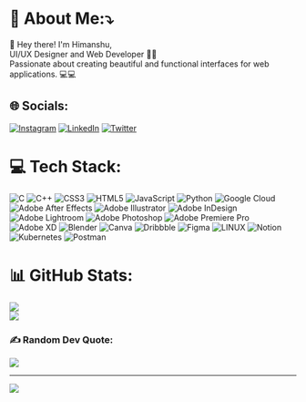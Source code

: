 # 💫 About Me:⤵
👋 Hey there! I'm Himanshu, <br>UI/UX Designer and Web Developer 👨‍💻 <br>Passionate about creating beautiful and functional interfaces for web applications. 💻💻


## 🌐 Socials:
[![Instagram](https://img.shields.io/badge/Instagram-%23E4405F.svg?logo=Instagram&logoColor=white)](https://instagram.com/_._._.himanshu._._._) [![LinkedIn](https://img.shields.io/badge/LinkedIn-%230077B5.svg?logo=linkedin&logoColor=white)](https://www.linkedin.com/in/himanshu-parihar-834a20222/?original_referer=https%3A%2F%2Fwww%2Elinkedin%2Ecom%2F&originalSubdomain=in) [![Twitter](https://img.shields.io/badge/Twitter-%231DA1F2.svg?logo=Twitter&logoColor=white)](https://twitter.com/@Himanshu00_) 


# 💻 Tech Stack:
![C](https://img.shields.io/badge/c-%2300599C.svg?style=plastic&logo=c&logoColor=white) ![C++](https://img.shields.io/badge/c++-%2300599C.svg?style=plastic&logo=c%2B%2B&logoColor=white) ![CSS3](https://img.shields.io/badge/css3-%231572B6.svg?style=plastic&logo=css3&logoColor=white) ![HTML5](https://img.shields.io/badge/html5-%23E34F26.svg?style=plastic&logo=html5&logoColor=white) ![JavaScript](https://img.shields.io/badge/javascript-%23323330.svg?style=plastic&logo=javascript&logoColor=%23F7DF1E) ![Python](https://img.shields.io/badge/python-3670A0?style=plastic&logo=python&logoColor=ffdd54) ![Google Cloud](https://img.shields.io/badge/Google%20Cloud-%234285F4.svg?style=plastic&logo=google-cloud&logoColor=white) ![Adobe After Effects](https://img.shields.io/badge/Adobe%20After%20Effects-9999FF.svg?style=plastic&logo=Adobe%20After%20Effects&logoColor=white) ![Adobe Illustrator](https://img.shields.io/badge/adobeillustrator-%23FF9A00.svg?style=plastic&logo=adobeillustrator&logoColor=white) ![Adobe InDesign](https://img.shields.io/badge/Adobe%20InDesign-49021F?style=plastic&logo=adobeindesign&logoColor=white) ![Adobe Lightroom](https://img.shields.io/badge/Adobe%20Lightroom-31A8FF.svg?style=plastic&logo=Adobe%20Lightroom&logoColor=white) ![Adobe Photoshop](https://img.shields.io/badge/adobephotoshop-%2331A8FF.svg?style=plastic&logo=adobephotoshop&logoColor=white) ![Adobe Premiere Pro](https://img.shields.io/badge/Adobe%20Premiere%20Pro-9999FF.svg?style=plastic&logo=Adobe%20Premiere%20Pro&logoColor=white) ![Adobe XD](https://img.shields.io/badge/Adobe%20XD-470137?style=plastic&logo=Adobe%20XD&logoColor=#FF61F6) ![Blender](https://img.shields.io/badge/blender-%23F5792A.svg?style=plastic&logo=blender&logoColor=white) ![Canva](https://img.shields.io/badge/Canva-%2300C4CC.svg?style=plastic&logo=Canva&logoColor=white) ![Dribbble](https://img.shields.io/badge/Dribbble-EA4C89?style=plastic&logo=dribbble&logoColor=white) ![Figma](https://img.shields.io/badge/figma-%23F24E1E.svg?style=plastic&logo=figma&logoColor=white)  ![LINUX](https://img.shields.io/badge/Linux-FCC624?style=plastic&logo=linux&logoColor=black) 
![Notion](https://img.shields.io/badge/Notion-%23000000.svg?style=plastic&logo=notion&logoColor=white) 
![Kubernetes](https://img.shields.io/badge/kubernetes-%23326ce5.svg?style=plastic&logo=kubernetes&logoColor=white) 
![Postman](https://img.shields.io/badge/Postman-FF6C37?style=plastic&logo=postman&logoColor=white)


# 📊 GitHub Stats:
![](https://github-readme-stats.vercel.app/apiusername=HIMANSHUATWORK&theme=dark&hide_border=false&include_all_commits=false&count_private=false)<br/>
![](https://github-readme-streak-stats.herokuapp.com/?user=HIMANSHUATWORK&theme=dark&hide_border=false)<br/>






### ✍️ Random Dev Quote:
![](https://quotes-github-readme.vercel.app/api?type=horizontal&theme=radical)





---
[![](https://visitcount.itsvg.in/api?id=HIMANSHUATWORK&icon=0&color=0)](https://visitcount.itsvg.in)

